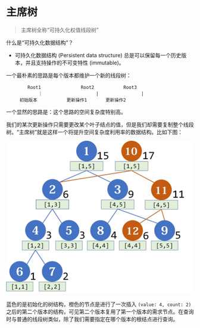 # 主席树

> 主席树全称“可持久化权值线段树”

什么是“可持久化数据结构”？

- 可持久化数据结构 (Persistent data structure) 总是可以保留每一个历史版本，并且支持操作的不可变特性 (immutable)。

一个最朴素的思路是每个版本都维护一个新的线段树：

```
		Root1				Root2			Root3
			｜					 |				  |
	 初始版本			更新操作1		更新操作2
```

一个显然的思路是：这个思路的空间复杂度特别高。

我们的某次更新操作只需要更改某个叶子结点的值，但是我们却需要复制整个线段树。“主席树”就是这样一个将提升空间复杂度利用率的数据结构。比如下图：

![zhuxi_tree](./zhuxi_tree.jpeg)

蓝色的是初始化的树结构，橙色的节点是进行了一次插入 `(value: 4, count: 2)` 之后的第二个版本的结构，可见第二个版本复用了第一个版本的需求节点。在查询时与普通的线段树类似，除了我们需要指定在哪个版本的根结点进行查询。